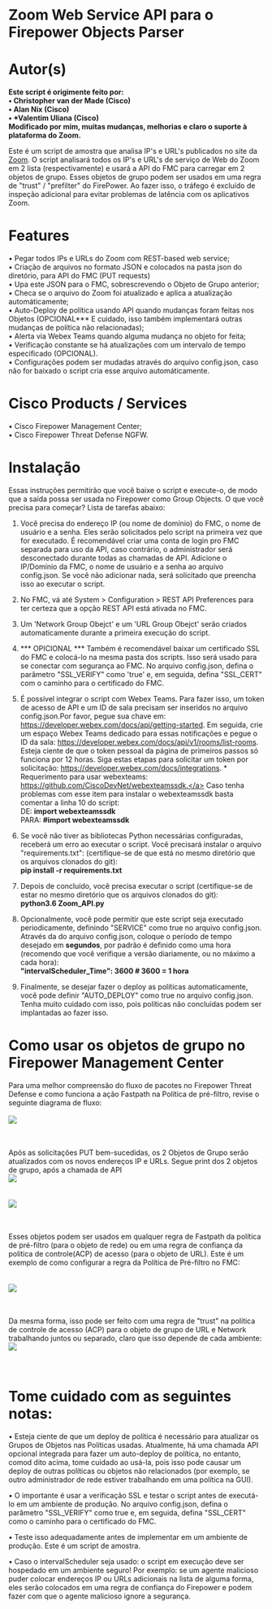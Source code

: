 # Zoom Web Service API para o Firepower Objects Parser

# Autor(s)
<b> Este script é origimente feito por:<br>
	• Christopher van der Made (Cisco)<br>
	• Alan Nix (Cisco)<br>
	• *Valentim Uliana (Cisco)<br>
	Modificado por mim, muitas mudanças, melhorias e claro o suporte à plataforma do Zoom.
</b>

Este é um script de amostra que analisa IP's e URL's publicados no site da <a href = "https://support.zoom.us/hc/en-us/articles/201362683-Network-firewall-or-proxy-server-settings-for-Zoom">Zoom</a>. O script analisará todos os IP's e URL's de serviço de Web do Zoom em 2 lista (respectivamente) e usará a API do FMC para carregar em 2 objetos de grupo. Esses objetos de grupo podem ser usados ​​em uma regra de "trust" / "prefilter" do FirePower. Ao fazer isso, o tráfego é excluído de inspeção adicional para evitar problemas de latência com os aplicativos Zoom.

# Features
• Pegar todos IPs e URLs do Zoom com REST-based web service;<br>
• Criação de arquivos no formato JSON e colocados na pasta json do diretório, para API do FMC (PUT requests)<br>
• Upa este JSON para o FMC, sobrescrevendo o Objeto de Grupo anterior;<br>
• Checa se o arquivo do Zoom foi atualizado e aplica a atualização automáticamente;<br>
• Auto-Deploy de política usando API quando mudanças foram feitas nos Objetos (OPCIONAL*** E cuidado, isso também implementará outras mudanças de política não relacionadas);<br>
• Alerta via Webex Teams quando alguma mudança no objeto for feita;<br>
• Verificação constante se há atualizações com um intervalo de tempo especificado (OPCIONAL).<br>
• Configurações podem ser mudadas através do arquivo config.json, caso não for baixado o script cria esse arquivo automáticamente.

# Cisco Products / Services
• Cisco Firepower Management Center;<br>
• Cisco Firepower Threat Defense NGFW.

# Instalação
Essas instruções permitirão que você baixe o script e execute-o, de modo que a saída possa ser usada no Firepower como Group Objects. O que você precisa para começar? Lista de tarefas abaixo:

1. Você precisa do endereço IP (ou nome de domínio) do FMC, o nome de usuário e a senha. Eles serão solicitados pelo script na primeira vez que for executado. É recomendável criar uma conta de login pro FMC separada para uso da API, caso contrário, o administrador será desconectado durante todas as chamadas de API. Adicione o IP/Domínio da FMC, o nome de usuário e a senha ao arquivo config.json. Se você não adicionar nada, será solicitado que preencha isso ao executar o script.

2. No FMC, vá até System > Configuration > REST API Preferences para ter certeza que a opção REST API está ativada no FMC.

3. Um 'Network Group Obejct' e um 'URL Group Obejct' serão criados automaticamente durante a primeira execução do script.

4. *** OPICIONAL *** Também é recomendável baixar um certificado SSL do FMC e colocá-lo na mesma pasta dos scripts. Isso será usado para se conectar com segurança ao FMC. No arquivo config.json, defina o parâmetro "SSL_VERIFY" como 'true' e, em seguida, defina "SSL_CERT" com o caminho para o certificado do FMC.

5. É possível integrar o script com Webex Teams. Para fazer isso, um token de acesso de API e um ID de sala precisam ser inseridos no arquivo config.json.Por favor, pegue sua chave em: <a href="https://developer.webex.com/docs/api/getting-started">https://developer.webex.com/docs/api/getting-started</a>. Em seguida, crie um espaço Webex Teams dedicado para essas notificações e pegue o ID da sala: <a href="https://developer.webex.com/docs/api/v1/rooms/list-rooms">https://developer.webex.com/docs/api/v1/rooms/list-rooms</a>. Esteja ciente de que o token pessoal da página de primeiros passos só funciona por 12 horas. Siga estas etapas para solicitar um token por solicitação: <a href="https://developer.webex.com/docs/integrations">https://developer.webex.com/docs/integrations</a>. * Requerimento para usar webexteams: <a href="https://github.com/CiscoDevNet/webexteamssdk">https://github.com/CiscoDevNet/webexteamssdk.</a> Caso tenha problemas com esse item para instalar o webexteamssdk basta comentar a linha 10 do script:<br>
DE: <b>import webexteamssdk</b><br>
PARA: <b> #import webexteamssdk </b>

6. Se você não tiver as bibliotecas Python necessárias configuradas, receberá um erro ao executar o script. Você precisará instalar o arquivo "requirements.txt": (certifique-se de que está no mesmo diretório que os arquivos clonados do git):<br>
<b> pip install -r requirements.txt</b>
	
7. Depois de concluído, você precisa executar o script (certifique-se de estar no mesmo diretório que os arquivos clonados do git):<br>
<b> python3.6 Zoom_API.py </b>
	
8. Opcionalmente, você pode permitir que este script seja executado periodicamente, definindo "SERVICE" como true no arquivo config.json. Através da do arquivo config.json, coloque o período de tempo desejado em <b>segundos</b>, por padrão é definido como uma hora (recomendo que você verifique a versão diariamente, ou no máximo a cada hora):<br>
<b> "intervalScheduler_Time": 3600 # 3600 = 1 hora </b>
	
9. Finalmente, se desejar fazer o deploy as políticas automaticamente, você pode definir "AUTO_DEPLOY" como true no arquivo config.json. Tenha muito cuidado com isso, pois políticas não concluídas podem ser implantadas ao fazer isso.

# Como usar os objetos de grupo no Firepower Management Center

Para uma melhor compreensão do fluxo de pacotes no Firepower Threat Defense e como funciona a ação Fastpath na Política de pré-filtro, revise o seguinte diagrama de fluxo:<br><br>
<img src="screenshots_FMC/packetflowftd.png"><br><br><br>

Após as solicitações PUT bem-sucedidas, os 2 Objetos de Grupo serão atualizados com os novos endereços IP e URLs. Segue print dos 2 objetos de grupo, após a chamada de API <br>
<img src="screenshots_FMC/NETOWORKOBJECT.png"><br><br><br>
<img src="screenshots_FMC/URL_OBJECT.png"><br><br><br>

Esses objetos podem ser usados em qualquer regra de Fastpath da política de pré-filtro (para o objeto de rede) ou em uma regra de confiança da política de controle(ACP) de acesso (para o objeto de URL). Este é um exemplo de como configurar a regra da Política de Pré-filtro no FMC:<br><br><br>
<img src="screenshots_FMC/Prefilter.png"><br><br><br>

Da mesma forma, isso pode ser feito com uma regra de "trust" na política de controle de acesso (ACP) para o objeto de grupo de URL e Network trabalhando juntos ou separado, claro que isso depende de cada ambiente:
<img src="screenshots_FMC/ACP.png"><br><br><br>

# Tome cuidado com as seguintes notas:
• Esteja ciente de que um deploy de política é necessário para atualizar os Grupos de Objetos nas Políticas usadas. Atualmente, há uma chamada API opcional integrada para fazer um auto-deploy de política, no entanto, comod dito acima, tome cuidado ao usá-la, pois isso pode causar um deploy de outras políticas ou objetos não relacionados (por exemplo, se outro administrador de rede estiver trabalhando em uma política na GUI).<br>

• O importante é usar a verificação SSL e testar o script antes de executá-lo em um ambiente de produção. No arquivo config.json, defina o parâmetro "SSL_VERIFY" como true e, em seguida, defina "SSL_CERT" como o caminho para o certificado do FMC. <br>

• Teste isso adequadamente antes de implementar em um ambiente de produção. Este é um script de amostra. <br>

• Caso o intervalScheduler seja usado: o script em execução deve ser hospedado em um ambiente seguro! Por exemplo: se um agente malicioso puder colocar endereços IP ou URLs adicionais na lista de alguma forma, eles serão colocados em uma regra de confiança do Firepower e podem fazer com que o agente malicioso ignore a segurança.









